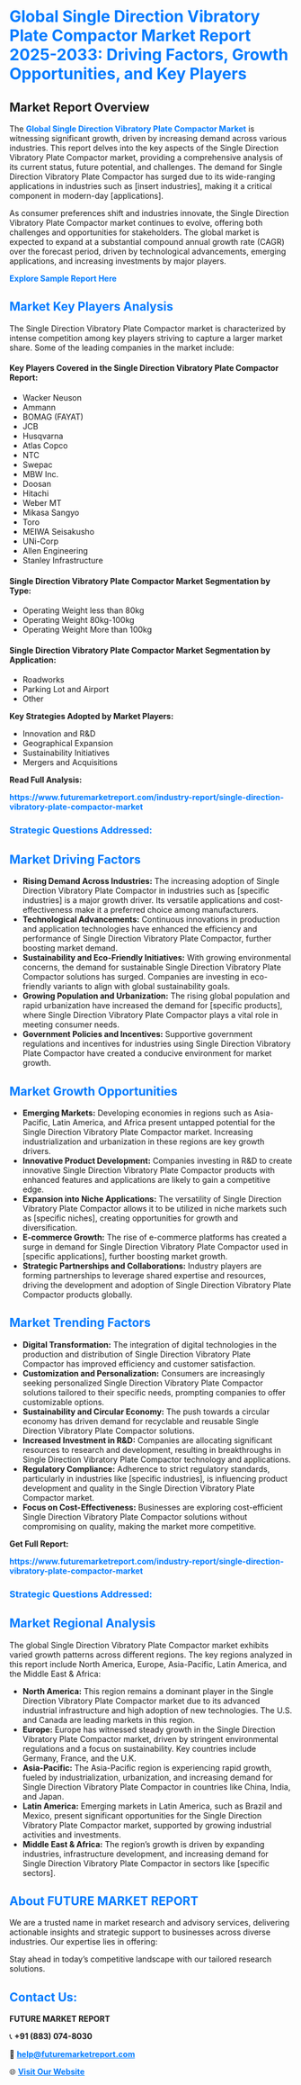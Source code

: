 <h1 style="color: #007BFF;">Global Single Direction Vibratory Plate Compactor Market Report 2025-2033: Driving Factors, Growth Opportunities, and Key Players</h1>

<section id="overview">
<h2>Market Report Overview</h2>
<p>The <a href="https://www.futuremarketreport.com/industry-report/single-direction-vibratory-plate-compactor-market" style="color: #007BFF; text-decoration: none;"><strong>Global Single Direction Vibratory Plate Compactor Market</strong></a> is witnessing significant growth, driven by increasing demand across various industries. This report delves into the key aspects of the Single Direction Vibratory Plate Compactor market, providing a comprehensive analysis of its current status, future potential, and challenges. The demand for Single Direction Vibratory Plate Compactor has surged due to its wide-ranging applications in industries such as [insert industries], making it a critical component in modern-day [applications].</p>
<p>As consumer preferences shift and industries innovate, the Single Direction Vibratory Plate Compactor market continues to evolve, offering both challenges and opportunities for stakeholders. The global market is expected to expand at a substantial compound annual growth rate (CAGR) over the forecast period, driven by technological advancements, emerging applications, and increasing investments by major players.</p>
</section>

<section id="overview">
<p><a href="https://www.futuremarketreport.com/request-sample/reportId=42734" style="color: #007BFF; text-decoration: none;"><strong>Explore Sample Report Here</strong></a></p>
</section>

<section id="key-players">
<h2 style="color: #007BFF;">Market Key Players Analysis</h2>
<p>The Single Direction Vibratory Plate Compactor market is characterized by intense competition among key players striving to capture a larger market share. Some of the leading companies in the market include:</p>
<h4>Key Players Covered in the Single Direction Vibratory Plate Compactor Report:</h4>
<ul><li>Wacker Neuson</li><li>Ammann</li><li>BOMAG (FAYAT)</li><li>JCB</li><li>Husqvarna</li><li>Atlas Copco</li><li>NTC</li><li>Swepac</li><li>MBW Inc.</li><li>Doosan</li><li>Hitachi</li><li>Weber MT</li><li>Mikasa Sangyo</li><li>Toro</li><li>MEIWA Seisakusho</li><li>UNi-Corp</li><li>Allen Engineering</li><li>Stanley Infrastructure</li></ul>
<h4>Single Direction Vibratory Plate Compactor Market Segmentation by Type:</h4>
<ul><li>Operating Weight less than 80kg</li><li>Operating Weight 80kg-100kg</li><li>Operating Weight More than 100kg</li></ul>

<h4>Single Direction Vibratory Plate Compactor Market Segmentation by Application:</h4>
<ul><li>Roadworks</li><li>Parking Lot and Airport</li><li>Other</li></ul>
<p><strong>Key Strategies Adopted by Market Players:</strong></p>
<ul>
<li>Innovation and R&D</li>
<li>Geographical Expansion</li>
<li>Sustainability Initiatives</li>
<li>Mergers and Acquisitions</li>
</ul>
</section>

<section>
<p><strong>Read Full Analysis: </strong></p><a href="https://www.futuremarketreport.com/industry-report/single-direction-vibratory-plate-compactor-market" style="color: #007BFF; text-decoration: none;"><strong>https://www.futuremarketreport.com/industry-report/single-direction-vibratory-plate-compactor-market</strong></a>
<h3 style="color: #007BFF;">Strategic Questions Addressed:</h3>
</section>

<section id="driving-factors">
<h2 style="color: #007BFF;">Market Driving Factors</h2>
<ul>
<li><strong>Rising Demand Across Industries:</strong> The increasing adoption of Single Direction Vibratory Plate Compactor in industries such as [specific industries] is a major growth driver. Its versatile applications and cost-effectiveness make it a preferred choice among manufacturers.</li>
<li><strong>Technological Advancements:</strong> Continuous innovations in production and application technologies have enhanced the efficiency and performance of Single Direction Vibratory Plate Compactor, further boosting market demand.</li>
<li><strong>Sustainability and Eco-Friendly Initiatives:</strong> With growing environmental concerns, the demand for sustainable Single Direction Vibratory Plate Compactor solutions has surged. Companies are investing in eco-friendly variants to align with global sustainability goals.</li>
<li><strong>Growing Population and Urbanization:</strong> The rising global population and rapid urbanization have increased the demand for [specific products], where Single Direction Vibratory Plate Compactor plays a vital role in meeting consumer needs.</li>
<li><strong>Government Policies and Incentives:</strong> Supportive government regulations and incentives for industries using Single Direction Vibratory Plate Compactor have created a conducive environment for market growth.</li>
</ul>
</section>

<section id="growth-opportunities">
<h2 style="color: #007BFF;">Market Growth Opportunities</h2>
<ul>
<li><strong>Emerging Markets:</strong> Developing economies in regions such as Asia-Pacific, Latin America, and Africa present untapped potential for the Single Direction Vibratory Plate Compactor market. Increasing industrialization and urbanization in these regions are key growth drivers.</li>
<li><strong>Innovative Product Development:</strong> Companies investing in R&D to create innovative Single Direction Vibratory Plate Compactor products with enhanced features and applications are likely to gain a competitive edge.</li>
<li><strong>Expansion into Niche Applications:</strong> The versatility of Single Direction Vibratory Plate Compactor allows it to be utilized in niche markets such as [specific niches], creating opportunities for growth and diversification.</li>
<li><strong>E-commerce Growth:</strong> The rise of e-commerce platforms has created a surge in demand for Single Direction Vibratory Plate Compactor used in [specific applications], further boosting market growth.</li>
<li><strong>Strategic Partnerships and Collaborations:</strong> Industry players are forming partnerships to leverage shared expertise and resources, driving the development and adoption of Single Direction Vibratory Plate Compactor products globally.</li>
</ul>
</section>

<section id="trending-factors">
<h2 style="color: #007BFF;">Market Trending Factors</h2>
<ul>
<li><strong>Digital Transformation:</strong> The integration of digital technologies in the production and distribution of Single Direction Vibratory Plate Compactor has improved efficiency and customer satisfaction.</li>
<li><strong>Customization and Personalization:</strong> Consumers are increasingly seeking personalized Single Direction Vibratory Plate Compactor solutions tailored to their specific needs, prompting companies to offer customizable options.</li>
<li><strong>Sustainability and Circular Economy:</strong> The push towards a circular economy has driven demand for recyclable and reusable Single Direction Vibratory Plate Compactor solutions.</li>
<li><strong>Increased Investment in R&D:</strong> Companies are allocating significant resources to research and development, resulting in breakthroughs in Single Direction Vibratory Plate Compactor technology and applications.</li>
<li><strong>Regulatory Compliance:</strong> Adherence to strict regulatory standards, particularly in industries like [specific industries], is influencing product development and quality in the Single Direction Vibratory Plate Compactor market.</li>
<li><strong>Focus on Cost-Effectiveness:</strong> Businesses are exploring cost-efficient Single Direction Vibratory Plate Compactor solutions without compromising on quality, making the market more competitive.</li>
</ul>
</section>

<section>
<p><strong>Get Full Report: </strong></p><a href="https://www.futuremarketreport.com/industry-report/single-direction-vibratory-plate-compactor-market" style="color: #007BFF; text-decoration: none;"><strong>https://www.futuremarketreport.com/industry-report/single-direction-vibratory-plate-compactor-market</strong></a>
<h3 style="color: #007BFF;">Strategic Questions Addressed:</h3>
</section>


<section id="regional-analysis">
<h2 style="color: #007BFF;">Market Regional Analysis</h2>
<p>The global Single Direction Vibratory Plate Compactor market exhibits varied growth patterns across different regions. The key regions analyzed in this report include North America, Europe, Asia-Pacific, Latin America, and the Middle East & Africa:</p>
<ul>
<li><strong>North America:</strong> This region remains a dominant player in the Single Direction Vibratory Plate Compactor market due to its advanced industrial infrastructure and high adoption of new technologies. The U.S. and Canada are leading markets in this region.</li>
<li><strong>Europe:</strong> Europe has witnessed steady growth in the Single Direction Vibratory Plate Compactor market, driven by stringent environmental regulations and a focus on sustainability. Key countries include Germany, France, and the U.K.</li>
<li><strong>Asia-Pacific:</strong> The Asia-Pacific region is experiencing rapid growth, fueled by industrialization, urbanization, and increasing demand for Single Direction Vibratory Plate Compactor in countries like China, India, and Japan.</li>
<li><strong>Latin America:</strong> Emerging markets in Latin America, such as Brazil and Mexico, present significant opportunities for the Single Direction Vibratory Plate Compactor market, supported by growing industrial activities and investments.</li>
<li><strong>Middle East & Africa:</strong> The region’s growth is driven by expanding industries, infrastructure development, and increasing demand for Single Direction Vibratory Plate Compactor in sectors like [specific sectors].</li>
</ul>
</section>

<footer>
<h2 style="color: #007BFF;">About FUTURE MARKET REPORT</h2>
<p>We are a trusted name in market research and advisory services, delivering actionable insights and strategic support to businesses across diverse industries. Our expertise lies in offering:</p>

<p>Stay ahead in today’s competitive landscape with our tailored research solutions.</p>

<h2 style="color: #007BFF;">Contact Us:</h2>
<p><strong>FUTURE MARKET REPORT</strong></p>
<p>📞 <strong>+91 (883) 074-8030</strong></p>
<p>📧 <strong><a href="mailto:help@futuremarketreport.com" style="color: #007BFF;">help@futuremarketreport.com</a></strong></p>
<p>🌐 <strong><a href="https://www.futuremarketreport.com/" style="color: #007BFF;">Visit Our Website</a></strong></p>
</footer>